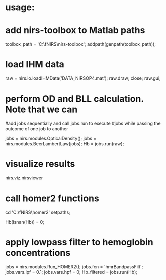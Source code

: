 
# usage: 

# add nirs-toolbox to Matlab paths 
toolbox_path = 'C:\fNIRS\nirs-toolbox';
addpath(genpath(toolbox_path));

# load IHM data
raw = nirs.io.loadIHMData('DATA_NIRSOP4.mat'); 
raw.draw;
close;
raw.gui;

# perform OD and BLL calculation. Note that we can 
#add jobs sequentially and call jobs.run to execute 
#jobs while passing the outcome of one job to another

jobs = nirs.modules.OpticalDensity();
jobs = nirs.modules.BeerLambertLaw(jobs);
Hb = jobs.run(raw);

# visualize results
nirs.viz.nirsviewer

# call homer2 functions
cd 'C:\fNIRS\homer2'
setpaths;

Hb(isnan(Hb)) = 0;

# apply lowpass filter to hemoglobin concentrations 

jobs = nirs.modules.Run_HOMER2();
jobs.fcn = 'hmrBandpassFilt';
jobs.vars.lpf = 0.1;
jobs.vars.hpf = 0;
Hb_filtered = jobs.run(Hb);
